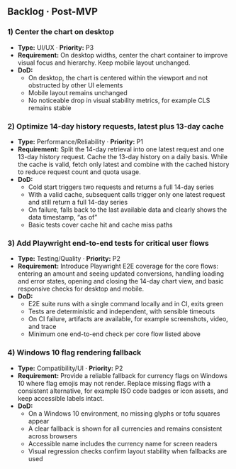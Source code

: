 ## Backlog · Post-MVP

### 1) Center the chart on desktop
- **Type:** UI/UX · **Priority:** P3
- **Requirement:** On desktop widths, center the chart container to improve visual focus and hierarchy. Keep mobile layout unchanged.
- **DoD:**
  - On desktop, the chart is centered within the viewport and not obstructed by other UI elements
  - Mobile layout remains unchanged
  - No noticeable drop in visual stability metrics, for example CLS remains stable

### 2) Optimize 14-day history requests, latest plus 13-day cache
- **Type:** Performance/Reliability · **Priority:** P1
- **Requirement:** Split the 14-day retrieval into one latest request and one 13-day history request. Cache the 13-day history on a daily basis. While the cache is valid, fetch only latest and combine with the cached history to reduce request count and quota usage.
- **DoD:**
  - Cold start triggers two requests and returns a full 14-day series
  - With a valid cache, subsequent calls trigger only one latest request and still return a full 14-day series
  - On failure, falls back to the last available data and clearly shows the data timestamp, “as of”
  - Basic tests cover cache hit and cache miss paths

### 3) Add Playwright end-to-end tests for critical user flows
- **Type:** Testing/Quality · **Priority:** P2
- **Requirement:** Introduce Playwright E2E coverage for the core flows: entering an amount and seeing updated conversions, handling loading and error states, opening and closing the 14-day chart view, and basic responsive checks for desktop and mobile.
- **DoD:**
  - E2E suite runs with a single command locally and in CI, exits green
  - Tests are deterministic and independent, with sensible timeouts
  - On CI failure, artifacts are available, for example screenshots, video, and trace
  - Minimum one end-to-end check per core flow listed above


### 4) Windows 10 flag rendering fallback
- **Type:** Compatibility/UI · **Priority:** P2
- **Requirement:** Provide a reliable fallback for currency flags on Windows 10 where flag emojis may not render. Replace missing flags with a consistent alternative, for example ISO code badges or icon assets, and keep accessible labels intact.
- **DoD:**
  - On a Windows 10 environment, no missing glyphs or tofu squares appear
  - A clear fallback is shown for all currencies and remains consistent across browsers
  - Accessible name includes the currency name for screen readers
  - Visual regression checks confirm layout stability when fallbacks are used